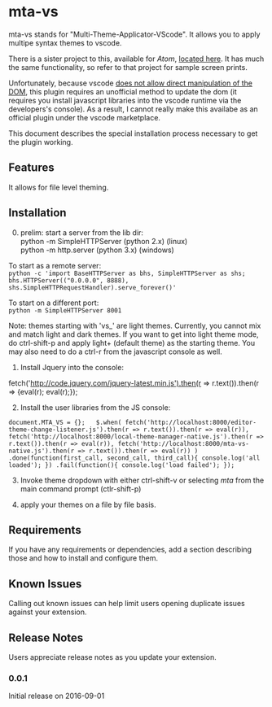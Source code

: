 # mta-vs

mta-vs stands for "Multi-Theme-Applicator-VScode".  It allows you to apply multipe syntax themes to vscode.  

There is a sister project to this, available for *Atom*,
[located here](http://code.visualstudio.com/docs/languages/markdownhttps://atom.io/packages/multi-theme-applicator).  It has much the same functionality, so refer to that project for sample screen prints.

Unfortunately, because vscode [does not allow direct manipulation of the DOM](https://code.visualstudio.com/docs/extensions/our-approach), this plugin requires an unofficial method to update the dom (it requires you install javascript libraries into the vscode runtime via the developers's console).  As a result, I cannot really make this availabe as an official plugin under the vscode marketplace.

This document describes the special installation process necessary to get the plugin working.

## Features
It allows for file level theming.

## Installation
0) prelim: start a server from the lib dir:  
python -m SimpleHTTPServer (python 2.x) (linux)  
python -m http.server  (python 3.x) (windows)  

To start as a remote server:  
`python -c 'import BaseHTTPServer as bhs, SimpleHTTPServer as shs; bhs.HTTPServer(("0.0.0.0", 8888), shs.SimpleHTTPRequestHandler).serve_forever()'
`  

To start on a different port:    
`python -m SimpleHTTPServer 8001`  

Note: themes starting with 'vs_' are light themes.  Currently, you cannot mix and match light and
dark themes.  If you want to get into light theme mode, do ctrl-shift-p and apply light+ (default
theme) as the starting theme.  You may also need to do a ctrl-r from the javascript console as well.

1) Install Jquery into the console:  

fetch('http://code.jquery.com/jquery-latest.min.js').then(r => r.text()).then(r => {eval(r); eval(r);});

2) Install the user libraries from the JS console:  

`
document.MTA_VS = {};  
$.when(
    fetch('http://localhost:8000/editor-theme-change-listener.js').then(r => r.text()).then(r => eval(r)),
    fetch('http://localhost:8000/local-theme-manager-native.js').then(r => r.text()).then(r => eval(r)),
    fetch('http://localhost:8000/mta-vs-native.js').then(r => r.text()).then(r => eval(r))
    )
    .done(function(first_call, second_call, third_call){
      console.log('all loaded');
    })
    .fail(function(){
      console.log('load failed');
    });
`

3) Invoke theme dropdown with either ctrl-shift-v or selecting *mta* from the main command prompt (ctlr-shift-p)

4) apply your themes on a file by file basis.

## Requirements

If you have any requirements or dependencies, add a section describing those and how to install and configure them.

## Known Issues

Calling out known issues can help limit users opening duplicate issues against your extension.

## Release Notes

Users appreciate release notes as you update your extension.

### 0.0.1

Initial release on 2016-09-01
